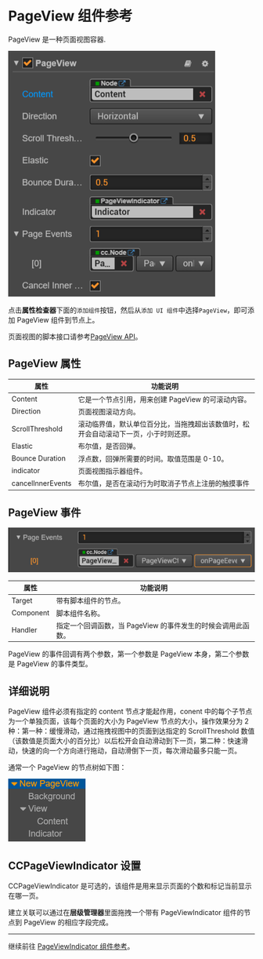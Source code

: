 # PageView 组件参考

PageView 是一种页面视图容器.

![pageview-inspector](./pageview/pageview-inspector.png)

点击**属性检查器**下面的`添加组件`按钮，然后从`添加 UI 组件`中选择`PageView`，即可添加 PageView 组件到节点上。

页面视图的脚本接口请参考[PageView API](../api/classes/PageView.html)。

## PageView 属性

| 属性 |   功能说明
| -------------- | ----------- |
| Content| 它是一个节点引用，用来创建 PageView 的可滚动内容。
| Direction | 页面视图滚动方向。
| ScrollThreshold | 滚动临界值，默认单位百分比，当拖拽超出该数值时，松开会自动滚动下一页，小于时则还原。
| Elastic | 布尔值，是否回弹。
| Bounce Duration | 浮点数，回弹所需要的时间。取值范围是 0-10。
| indicator | 页面视图指示器组件。
| cancelInnerEvents | 布尔值，是否在滚动行为时取消子节点上注册的触摸事件

## PageView 事件

![pageview-event](./pageview/pageview-event.png)

| 属性 |   功能说明
| -------------- | ----------- |
|Target| 带有脚本组件的节点。
|Component| 脚本组件名称。
|Handler| 指定一个回调函数，当 PageView 的事件发生的时候会调用此函数。

PageView 的事件回调有两个参数，第一个参数是 PageView 本身，第二个参数是 PageView 的事件类型。

## 详细说明

PageView 组件必须有指定的 content 节点才能起作用，conent 中的每个子节点为一个单独页面，该每个页面的大小为 PageView 节点的大小，操作效果分为 2 种：第一种：缓慢滑动，通过拖拽视图中的页面到达指定的 ScrollThreshold 数值（该数值是页面大小的百分比）以后松开会自动滑动到下一页，第二种：快速滑动，快速的向一个方向进行拖动，自动滑倒下一页，每次滑动最多只能一页。

通常一个 PageView 的节点树如下图：

![pageview-hierarchy](./pageview/pageview-hierarchy.png)

## CCPageViewIndicator 设置

CCPageViewIndicator 是可选的，该组件是用来显示页面的个数和标记当前显示在哪一页。

建立关联可以通过在**层级管理器**里面拖拽一个带有 PageViewIndicator 组件的节点到 PageView 的相应字段完成。

---

继续前往 [PageViewIndicator 组件参考](pageviewindicator.md)。
